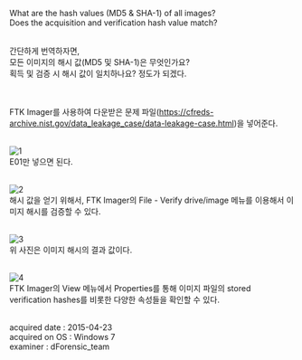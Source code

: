 What are the hash values (MD5 & SHA-1) of all images?<br>
Does the acquisition and verification hash value match?<br><br>

간단하게 번역하자면,<br>
모든 이미지의 해시 값(MD5 및 SHA-1)은 무엇인가요?<br>
획득 및 검증 시 해시 값이 일치하나요? 정도가 되겠다.<br><br><br>


FTK Imager를 사용하여 다운받은 문제 파일(https://cfreds-archive.nist.gov/data_leakage_case/data-leakage-case.html)을 넣어준다.<br><br>

![1](https://github.com/user-attachments/assets/5c51989a-9406-47e8-9a23-d8e8acf34d94)<br>
E01만 넣으면 된다.<br><br>

![2](https://github.com/user-attachments/assets/c40d3341-2d8d-47ca-97e5-cbc8bb490118)<br>
해시 값을 얻기 위해서, FTK Imager의 File - Verify drive/image 메뉴를 이용해서 이미지 해시를 검증할 수 있다.<br><br>

![3](https://github.com/user-attachments/assets/18eb603d-a139-4f29-b41e-df4018a84a5f)<br>
위 사진은 이미지 해시의 결과 값이다.<br><br>

![4](https://github.com/user-attachments/assets/79468f60-7f0f-4a79-80a4-575ff1aab640)<br>
FTK Imager의 View 메뉴에서 Properties를 통해 이미지 파일의 stored verification hashes를 비롯한 다양한 속성들을 확인할 수 있다.<br><br>

acquired date : 2015-04-23<br>
acquired on OS : Windows 7<br>
examiner : dForensic_team<br>
